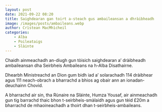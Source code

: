 ```yaml
---
layout: post
date: 2021-09-22 08:20
title: Saighdearan gan toirt a-steach gus ambaileansan a dhràibheadh
image: /images/posts/ambaileans.webp
author: Crìstean MacMhìcheil
categories:
    - Alba
    - Poileataigs
    - Slàinte
---
```

Chaidh ainmeachadh an-diugh gun tòisich saighdearan a’ dràibheadh ambaileansan dha Seirbheis Ambaileans na h-Alba Disathairne.

Dhearbh Ministreachd an Dìon gum bidh iad a’ solarachadh 114 dràibhear agus 111 neach-obrach a bharrachd a bhios ag obair ann an ionadan-deuchainn Chovid.

A bharrachd air sin, tha Rùnaire na Slàinte, Humza Yousaf, air ainmeachadh gun tig barrachd thaic bhon t-seirbheis-smàlaidh agus gun tèid £20m a bharrachd de mhaoineachadh a thoirt dhan t-seirbheis-ambaileans.
